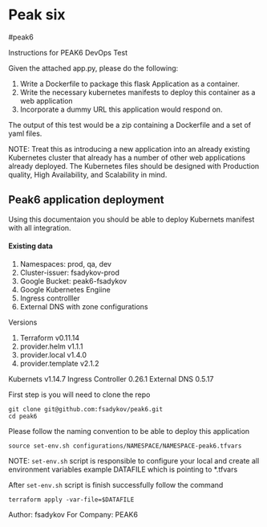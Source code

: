 # Peak six
#peak6 

Instructions for PEAK6 DevOps Test

Given the attached app.py, please do the following:
1. Write a Dockerfile to package this flask Application as a container.
2. Write the necessary kubernetes manifests to deploy this container as a web application
3. Incorporate a dummy URL this application would respond on.

The output of this test would be a zip containing a Dockerfile and a set of yaml files.

NOTE: Treat this as introducing a new application into an already existing Kubernetes cluster that already has a number of other web applications already deployed. The Kubernetes files should be designed with Production quality, High Availability, and Scalability in mind.


## Peak6 application deployment

Using this documentaion you should be able to deploy Kubernets manifest with all integration.  

#### Existing data 
1. Namespaces: prod, qa, dev
2. Cluster-issuer: fsadykov-prod
3. Google Bucket:  peak6-fsadykov
4. Google Kubernetes Engiine
5. Ingress controlller 
6. External DNS with zone configurations


Versions
1. Terraform v0.11.14 
2. provider.helm v1.1.1
3. provider.local v1.4.0
4. provider.template v2.1.2

Kubernets v1.14.7
Ingress Controller 0.26.1
External DNS 0.5.17 

First step is you will need to clone the repo 
```
git clone git@github.com:fsadykov/peak6.git
cd peak6
```

Please follow the naming convention to be able to deploy this application
```
source set-env.sh configurations/NAMESPACE/NAMESPACE-peak6.tfvars
```

NOTE: `set-env.sh` script is responsible to configure your local and create all environment variables  example DATAFILE which is pointing to *.tfvars 

After `set-env.sh` script is finish successfully follow the command
```
terraform apply -var-file=$DATAFILE
```

Author: fsadykov
For Company: PEAK6